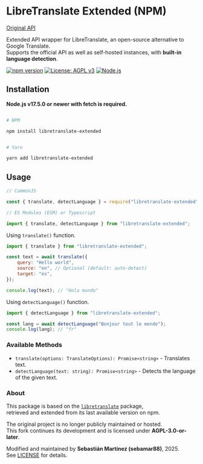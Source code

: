 # LibreTranslate Extended (NPM)

[Original API](https://libretranslate.com/)

Extended API wrapper for LibreTranslate, an open-source alternative to Google Translate.  
Supports the official API as well as self-hosted instances, with **built-in language detection**.

[![npm version](https://img.shields.io/npm/v/libretranslate-extended.svg)](https://www.npmjs.com/package/libretranslate-extended)
[![License: AGPL v3](https://img.shields.io/badge/License-AGPL_v3-blue.svg)](https://www.gnu.org/licenses/agpl-3.0)
[![Node.js](https://img.shields.io/badge/node-%3E%3D17.5.0-brightgreen)](https://nodejs.org/)

## Installation

**Node.js v17.5.0 or newer with fetch is required.**

```bash

# NPM

npm install libretranslate-extended


# Yarn

yarn add libretranslate-extended

```

## Usage

```js
// CommonJS

const { translate, detectLanguage } = require("libretranslate-extended");

// ES Modules (ESM) or Typescript

import { translate, detectLanguage } from "libretranslate-extended";
```

Using `translate()` function.

```js
import { translate } from "libretranslate-extended";

const text = await translate({
    query: "Hello world",
    source: "en", // Optional (default: auto-detect)
    target: "es",
});

console.log(text); // "Hola mundo"
```

Using `detectLanguage()` function.

```js
import { detectLanguage } from "libretranslate-extended";

const lang = await detectLanguage("Bonjour tout le monde");
console.log(lang); // "fr"
```

### Available Methods

-   `translate(options: TranslateOptions): Promise<string>` - Translates text.
-   `detectLanguage(text: string): Promise<string>` - Detects the language of the given text.

### About

This package is based on the [`libretranslate`](https://www.npmjs.com/package/libretranslate) package,  
retrieved and extended from its last available version on npm.

The original project is no longer publicly maintained or hosted.  
This fork continues its development and is licensed under **AGPL-3.0-or-later**.

Modified and maintained by **Sebastián Martínez (sebamar88)**, 2025.  
See [LICENSE](./LICENSE) for details.
